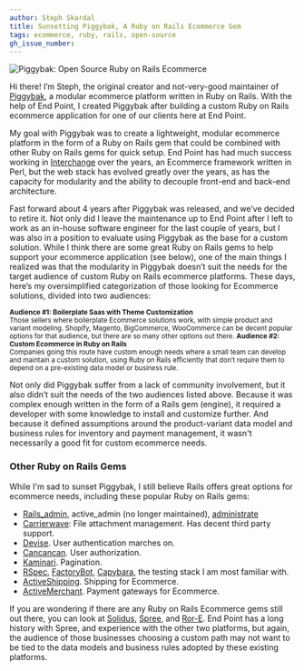 ```yaml
---
author: Steph Skardal
title: Sunsetting Piggybak, A Ruby on Rails Ecommerce Gem
tags: ecommerce, ruby, rails, open-source
gh_issue_number:
---
```


<img src="/blog/2018/02/12/sunsetting-piggybak/piggybak.png" alt="Piggybak: Open Source Ruby on Rails Ecommerce" /><br />

Hi there! I’m Steph, the original creator and not-very-good maintainer of
[Piggybak](https://github.com/piggybak/piggybak), a modular ecommerce platform written in Ruby on Rails. With the help
of End Point, I created
Piggybak after building a custom Ruby on Rails ecommerce application for
one of our clients here at End Point.

My goal with Piggybak was to create a lightweight, modular ecommerce platform in
the form of a Ruby on Rails gem that could be combined with other Ruby on Rails
gems for quick setup. End Point has had much success working in
[Interchange](http://www.icdevgroup.org/i/dev) over
the years, an Ecommerce framework written in Perl, but the web stack has
evolved greatly over the years, as has the capacity for
modularity and the ability to decouple front-end and back-end architecture.

Fast forward about 4 years after Piggybak was released, and we’ve decided to
retire it. Not only did I leave the maintenance up to End Point after I left to
work as an in-house software engineer for the last couple of years, but I was
also in a position to evaluate using Piggybak as the base for a custom solution. While I think there are some
great Ruby on Rails gems to help support your ecommerce application (see below),
one of the main things I realized was that the modularity in Piggybak doesn’t
suit the needs for the target audience of custom Ruby on Rails ecommerce
platforms. These days, here’s my oversimplified categorization of those looking
for Ecommerce solutions, divided into two audiences:

<small>
<b>Audience #1: Boilerplate Saas with Theme Customization</b><br />
Those sellers where boilerplate Ecommerce solutions work, with
simple product and variant modeling. Shopify, Magento, BigCommerce, WooCommerce
can be decent popular options for that audience, but there are so many other
options out there.
</small>
  
<small>
<b>Audience #2: Custom Ecommerce in Ruby on Rails</b><br />
Companies going this route have custom enough needs where a small team can develop and maintain a custom
solution, using Ruby on Rails efficiently that don’t require them to depend on a
pre-existing data model or business rule.
</small>
 
Not only did Piggybak suffer from a lack of community involvement, but it also
didn’t suit the needs of the two audiences listed above. Because it was complex
enough written in the form of a Rails gem (engine), it required a developer with
some knowledge to install and customize further. And because it defined assumptions around
the product-variant data model and business rules for inventory and payment
management, it wasn't necessarily a good fit for custom ecommerce needs.

### Other Ruby on Rails Gems

While I'm sad to sunset Piggybak, I still believe Rails offers great options for
ecommerce needs, including these popular Ruby on Rails gems:

* [Rails_admin](https://github.com/sferik/rails_admin), active_admin (no longer maintained), [administrate](https://github.com/thoughtbot/administrate)
* [Carrierwave](https://github.com/carrierwaveuploader/carrierwave): File attachment management. Has decent third party support.
* [Devise](https://github.com/plataformatec/devise). User authentication marches on.
* [Cancancan](https://github.com/CanCanCommunity/cancancan). User authorization.
* [Kaminari](https://github.com/kaminari/kaminari). Pagination.
* [RSpec](http://rspec.info/), [FactoryBot](https://github.com/thoughtbot/factory_bot), [Capybara](https://github.com/teamcapybara/capybara), the testing stack I am most familiar with.
* [ActiveShipping](https://github.com/Shopify/active_shipping). Shipping for Ecommerce.
* [ActiveMerchant](https://github.com/activemerchant/active_merchant). Payment gateways for Ecommerce.

If you are wondering if there are any Ruby on Rails Ecommerce gems still out
there, you can look at [Solidus](https://solidus.io/),
[Spree](https://spreecommerce.org/), and [Ror-E](http://www.ror-e.com/). End Point has a long history
with Spree, and experience with the other two platforms, but again, the
audience of those businesses choosing a custom path may not want to be tied to the
data models and business rules adopted by these existing platforms.

